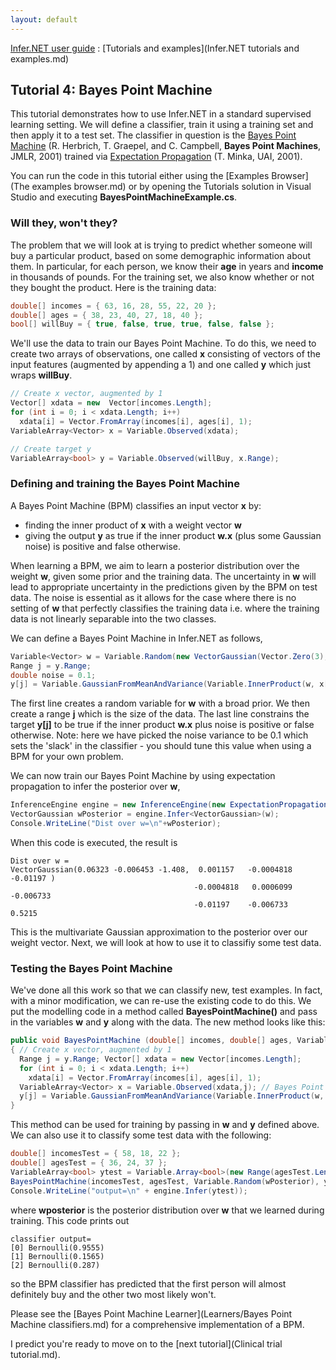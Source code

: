 ```yaml
---
layout: default 
--- 
```

[Infer.NET user guide](index.md) : [Tutorials and examples](Infer.NET tutorials and examples.md)

## Tutorial 4: Bayes Point Machine

This tutorial demonstrates how to use Infer.NET in a standard supervised learning setting. We will define a classifier, train it using a training set and then apply it to a test set. The classifier in question is the [Bayes Point Machine](http://research.microsoft.com/apps/pubs/default.html?id=65611) (R. Herbrich, T. Graepel, and C. Campbell, **Bayes Point Machines**, JMLR, 2001) trained via [Expectation Propagation](http://research.microsoft.com/~minka/papers/ep/) (T. Minka, UAI, 2001).

You can run the code in this tutorial either using the [Examples Browser](The examples browser.md) or by opening the Tutorials solution in Visual Studio and executing **BayesPointMachineExample.cs**.

### Will they, won't they?

The problem that we will look at is trying to predict whether someone will buy a particular product, based on some demographic information about them. In particular, for each person, we know their **age** in years and **income** in thousands of pounds. For the training set, we also know whether or not they bought the product. Here is the training data:

```csharp
double[] incomes = { 63, 16, 28, 55, 22, 20 };  
double[] ages = { 38, 23, 40, 27, 18, 40 };  
bool[] willBuy = { true, false, true, true, false, false };
```

We'll use the data to train our Bayes Point Machine. To do this, we need to create two arrays of observations, one called **x** consisting of vectors of the input features (augmented by appending a 1) and one called **y** which just wraps **willBuy**.

```csharp
// Create x vector, augmented by 1
Vector[] xdata = new  Vector[incomes.Length];  
for (int i = 0; i < xdata.Length; i++)  
  xdata[i] = Vector.FromArray(incomes[i], ages[i], 1);  
VariableArray<Vector> x = Variable.Observed(xdata);  

// Create target y  
VariableArray<bool> y = Variable.Observed(willBuy, x.Range);
```

### Defining and training the Bayes Point Machine

A Bayes Point Machine (BPM) classifies an input vector **x** by:

*   finding the inner product of **x** with a weight vector **w** 
*   giving the output **y** as true if the inner product **w.x** (plus some Gaussian noise) is positive and false otherwise. 

When learning a BPM, we aim to learn a posterior distribution over the weight **w**, given some prior and the training data. The uncertainty in **w** will lead to appropriate uncertainty in the predictions given by the BPM on test data. The noise is essential as it allows for the case where there is no setting of **w** that perfectly classifies the training data i.e. where the training data is not linearly separable into the two classes.

We can define a Bayes Point Machine in Infer.NET as follows,

```csharp
Variable<Vector> w = Variable.Random(new VectorGaussian(Vector.Zero(3), PositiveDefiniteMatrix.Identity(3)));  
Range j = y.Range;  
double noise = 0.1;
y[j] = Variable.GaussianFromMeanAndVariance(Variable.InnerProduct(w, x[j]),noise)>0;
```

The first line creates a random variable for **w** with a broad prior. We then create a range **j** which is the size of the data. The last line constrains the target **y\[j\]** to be true if the inner product **w.x** plus noise is positive or false otherwise. Note: here we have picked the noise variance to be 0.1 which sets the 'slack' in the classifier - you should tune this value when using a BPM for your own problem.

We can now train our Bayes Point Machine by using expectation propagation to infer the posterior over **w**,

```csharp
InferenceEngine engine = new InferenceEngine(new ExpectationPropagation());  
VectorGaussian wPosterior = engine.Infer<VectorGaussian>(w);  
Console.WriteLine("Dist over w=\n"+wPosterior);
```

When this code is executed, the result is

```
Dist over w =  
VectorGaussian(0.06323 -0.006453 -1.408,  0.001157   -0.0004818  -0.01197 )  
                                         -0.0004818   0.0006099  -0.006733  
                                         -0.01197    -0.006733    0.5215
```

This is the multivariate Gaussian approximation to the posterior over our weight vector. Next, we will look at how to use it to classifiy some test data.

### Testing the Bayes Point Machine

We've done all this work so that we can classify new, test examples. In fact, with a minor modification, we can re-use the existing code to do this. We put the modelling code in a method called **BayesPointMachine()** and pass in the variables **w** and **y** along with the data. The new method looks like this:

```csharp
public void BayesPointMachine (double[] incomes, double[] ages, Variable<Vector> w, VariableArray<bool> y)
{ // Create x vector, augmented by 1 
  Range j = y.Range; Vector[] xdata = new Vector[incomes.Length]; 
  for (int i = 0; i < xdata.Length; i++)  
    xdata[i] = Vector.FromArray(incomes[i], ages[i], 1); 
  VariableArray<Vector> x = Variable.Observed(xdata,j); // Bayes Point Machine double noise = 0.1;  
  y[j] = Variable.GaussianFromMeanAndVariance(Variable.InnerProduct(w, x[j]),noise)>0;  
}
```

This method can be used for training by passing in **w** and **y** defined above. We can also use it to classify some test data with the following:

```csharp
double[] incomesTest = { 58, 18, 22 };  
double[] agesTest = { 36, 24, 37 };  
VariableArray<bool> ytest = Variable.Array<bool>(new Range(agesTest.Length));  
BayesPointMachine(incomesTest, agesTest, Variable.Random(wPosterior), ytest);  
Console.WriteLine("output=\n" + engine.Infer(ytest));
```

where **wposterior** is the posterior distribution over **w** that we learned during training. This code prints out

```
classifier output=  
[0] Bernoulli(0.9555)  
[1] Bernoulli(0.1565)  
[2] Bernoulli(0.287)
```

so the BPM classifier has predicted that the first person will almost definitely buy and the other two most likely won't.

Please see the [Bayes Point Machine Learner](Learners/Bayes Point Machine classifiers.md) for a comprehensive implementation of a BPM.

I predict you're ready to move on to the [next tutorial](Clinical trial tutorial.md).
